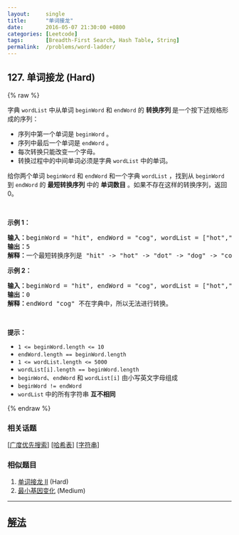 ```yaml
---
layout:     single
title:      "单词接龙"
date:       2016-05-07 21:30:00 +0800
categories: [Leetcode]
tags:       [Breadth-First Search, Hash Table, String]
permalink:  /problems/word-ladder/
---
```


## 127. 单词接龙 (Hard)

{% raw %}

<p>字典 <code>wordList</code> 中从单词 <code>beginWord</code><em> </em>和 <code>endWord</code> 的 <strong>转换序列 </strong>是一个按下述规格形成的序列：</p>

<ul>
	<li>序列中第一个单词是 <code>beginWord</code> 。</li>
	<li>序列中最后一个单词是 <code>endWord</code> 。</li>
	<li>每次转换只能改变一个字母。</li>
	<li>转换过程中的中间单词必须是字典 <code>wordList</code> 中的单词。</li>
</ul>

<p>给你两个单词<em> </em><code>beginWord</code><em> </em>和 <code>endWord</code> 和一个字典 <code>wordList</code> ，找到从 <code>beginWord</code> 到 <code>endWord</code> 的 <strong>最短转换序列</strong> 中的 <strong>单词数目</strong> 。如果不存在这样的转换序列，返回 0。</p>
 

<p><strong>示例 1：</strong></p>

<pre>
<strong>输入：</strong>beginWord = "hit", endWord = "cog", wordList = ["hot","dot","dog","lot","log","cog"]
<strong>输出：</strong>5
<strong>解释：</strong>一个最短转换序列是 "hit" -> "hot" -> "dot" -> "dog" -> "cog", 返回它的长度 5。
</pre>

<p><strong>示例 2：</strong></p>

<pre>
<strong>输入：</strong>beginWord = "hit", endWord = "cog", wordList = ["hot","dot","dog","lot","log"]
<strong>输出：</strong>0
<strong>解释：</strong>endWord "cog" 不在字典中，所以无法进行转换。</pre>

<p> </p>

<p><strong>提示：</strong></p>

<ul>
	<li><code>1 <= beginWord.length <= 10</code></li>
	<li><code>endWord.length == beginWord.length</code></li>
	<li><code>1 <= wordList.length <= 5000</code></li>
	<li><code>wordList[i].length == beginWord.length</code></li>
	<li><code>beginWord</code>、<code>endWord</code> 和 <code>wordList[i]</code> 由小写英文字母组成</li>
	<li><code>beginWord != endWord</code></li>
	<li><code>wordList</code> 中的所有字符串 <strong>互不相同</strong></li>
</ul>

{% endraw %}

### 相关话题
  [[广度优先搜索](https://github.com/openset/leetcode/tree/master/tag/breadth-first-search/README.md)]
  [[哈希表](https://github.com/openset/leetcode/tree/master/tag/hash-table/README.md)]
  [[字符串](https://github.com/openset/leetcode/tree/master/tag/string/README.md)]

### 相似题目
  1. [单词接龙 II](/problems/word-ladder-ii) (Hard)
  1. [最小基因变化](/problems/minimum-genetic-mutation) (Medium)

---

## [解法](https://github.com/openset/leetcode/tree/master/problems/word-ladder)
